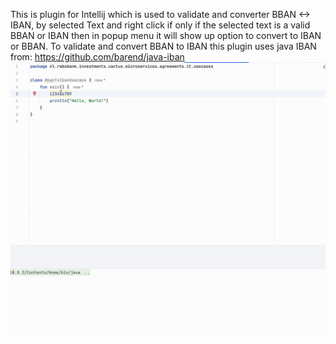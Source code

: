 This is plugin for Intellij which is used to validate and converter BBAN <-> IBAN, by selected Text and right click if only if the selected text is a valid BBAN or IBAN then in popup menu it will show up option to convert to IBAN or BBAN.
To validate and convert BBAN to IBAN this plugin uses java IBAN from:
https://github.com/barend/java-iban
![Alt Text](https://github.com/ducloidao/BBAN2IBAN/blob/main/src/main/resources/demo.gif)
